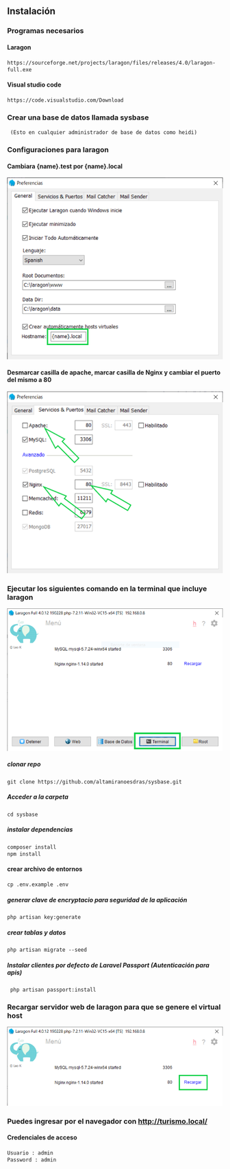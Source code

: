 ## Instalación
 
 ### Programas necesarios

  #### Laragon
    https://sourceforge.net/projects/laragon/files/releases/4.0/laragon-full.exe
        
  #### Visual studio code      
    https://code.visualstudio.com/Download
 
 ### Crear una base de datos llamada sysbase
   
     (Esto en cualquier administrador de base de datos como heidi)
     
 ### Configuraciones para laragon
 
 #### Cambiara {name}.test por {name}.local
  ![](preferencias_larago1.png)   
  
 #### Desmarcar casilla de apache, marcar casilla de Nginx y cambiar el puerto del mismo a 80
 
 ![](preferencias_larago2.png)
     
  ### Ejecutar los siguientes comando en la terminal que incluye laragon 
  
  ![](terminal_laragon.png)
    
  ##### clonar repo
    git clone https://github.com/altamiranoesdras/sysbase.git

  ##### Acceder a la carpeta  
    cd sysbase
    
  ##### instalar dependencias
   
    composer install 		
    npm install 
    
  #### crear archivo de entornos
  
    cp .env.example .env   
    
  ##### generar clave de encryptacio para seguridad de la aplicación
    php artisan key:generate  
  
  ##### crear tablas y datos
    php artisan migrate --seed
    
  ##### Instalar clientes por defecto de Laravel Passport (Autenticación para apis) 
     php artisan passport:install
  
  ### Recargar servidor web de laragon para que se genere el virtual host
  
  ![](recargar_webserver_laragon.png)
     
  ### Puedes ingresar por el navegador con  http://turismo.local/   
     
  #### Credenciales de acceso
    Usuario : admin
    Password : admin
 


